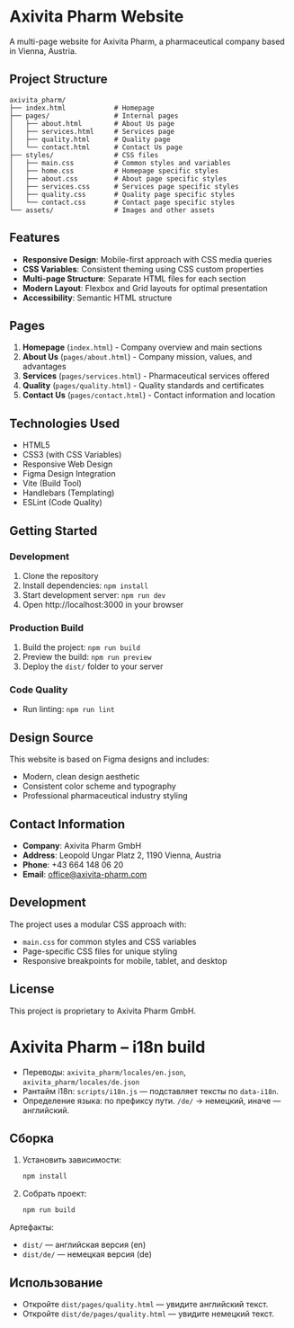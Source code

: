 # Axivita Pharm Website

A multi-page website for Axivita Pharm, a pharmaceutical company based in Vienna, Austria.

## Project Structure

```
axivita_pharm/
├── index.html            # Homepage
├── pages/                # Internal pages
│   ├── about.html        # About Us page
│   ├── services.html     # Services page
│   ├── quality.html      # Quality page
│   └── contact.html      # Contact Us page
├── styles/               # CSS files
│   ├── main.css          # Common styles and variables
│   ├── home.css          # Homepage specific styles
│   ├── about.css         # About page specific styles
│   ├── services.css      # Services page specific styles
│   ├── quality.css       # Quality page specific styles
│   └── contact.css       # Contact page specific styles
└── assets/               # Images and other assets
```

## Features

- **Responsive Design**: Mobile-first approach with CSS media queries
- **CSS Variables**: Consistent theming using CSS custom properties
- **Multi-page Structure**: Separate HTML files for each section
- **Modern Layout**: Flexbox and Grid layouts for optimal presentation
- **Accessibility**: Semantic HTML structure

## Pages

1. **Homepage** (`index.html`) - Company overview and main sections
2. **About Us** (`pages/about.html`) - Company mission, values, and advantages
3. **Services** (`pages/services.html`) - Pharmaceutical services offered
4. **Quality** (`pages/quality.html`) - Quality standards and certificates
5. **Contact Us** (`pages/contact.html`) - Contact information and location

## Technologies Used

- HTML5
- CSS3 (with CSS Variables)
- Responsive Web Design
- Figma Design Integration
- Vite (Build Tool)
- Handlebars (Templating)
- ESLint (Code Quality)

## Getting Started

### Development
1. Clone the repository
2. Install dependencies: `npm install`
3. Start development server: `npm run dev`
4. Open http://localhost:3000 in your browser

### Production Build
1. Build the project: `npm run build`
2. Preview the build: `npm run preview`
3. Deploy the `dist/` folder to your server

### Code Quality
- Run linting: `npm run lint`

## Design Source

This website is based on Figma designs and includes:
- Modern, clean design aesthetic
- Consistent color scheme and typography
- Professional pharmaceutical industry styling

## Contact Information

- **Company**: Axivita Pharm GmbH
- **Address**: Leopold Ungar Platz 2, 1190 Vienna, Austria
- **Phone**: +43 664 148 06 20
- **Email**: office@axivita-pharm.com

## Development

The project uses a modular CSS approach with:
- `main.css` for common styles and CSS variables
- Page-specific CSS files for unique styling
- Responsive breakpoints for mobile, tablet, and desktop

## License

This project is proprietary to Axivita Pharm GmbH. 

# Axivita Pharm – i18n build

- Переводы: `axivita_pharm/locales/en.json`, `axivita_pharm/locales/de.json`
- Рантайм i18n: `scripts/i18n.js` — подставляет тексты по `data-i18n`.
- Определение языка: по префиксу пути. `/de/` → немецкий, иначе — английский.

## Сборка

1. Установить зависимости:
   ```bash
   npm install
   ```
2. Собрать проект:
   ```bash
   npm run build
   ```

Артефакты:
- `dist/` — английская версия (en)
- `dist/de/` — немецкая версия (de)

## Использование

- Откройте `dist/pages/quality.html` — увидите английский текст.
- Откройте `dist/de/pages/quality.html` — увидите немецкий текст. 